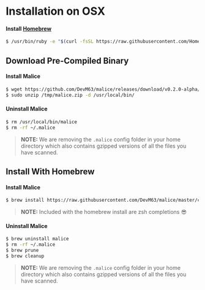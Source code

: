 # Installation on OSX

#### Install [Homebrew](http://brew.sh)

```bash
$ /usr/bin/ruby -e "$(curl -fsSL https://raw.githubusercontent.com/Homebrew/install/master/install)"
```

## Download Pre-Compiled Binary

#### Install Malice

```bash
$ wget https://github.com/DevM63/malice/releases/download/v0.2.0-alpha/malice_0.2.0-alpha_linux_amd64.zip -O /tmp/malice.zip
$ sudo unzip /tmp/malice.zip -d /usr/local/bin/
```

#### Uninstall Malice  

```bash
$ rm /usr/local/bin/malice
$ rm -rf ~/.malice
```

> **NOTE:** We are removing the `.malice` config folder in your home directory which also contains gzipped versions of all the files you have scanned.

## Install With Homebrew

#### Install Malice

```bash
$ brew install https://raw.githubusercontent.com/DevM63/malice/master/contrib/homebrew/Formula/malice.rb
```

> **NOTE:** Included with the homebrew install are zsh completions :sunglasses:

#### Uninstall Malice  

```bash
$ brew uninstall malice
$ rm -rf ~/.malice
$ brew prune
$ brew cleanup
```

> **NOTE:** We are removing the `.malice` config folder in your home directory which also contains gzipped versions of all the files you have scanned.
